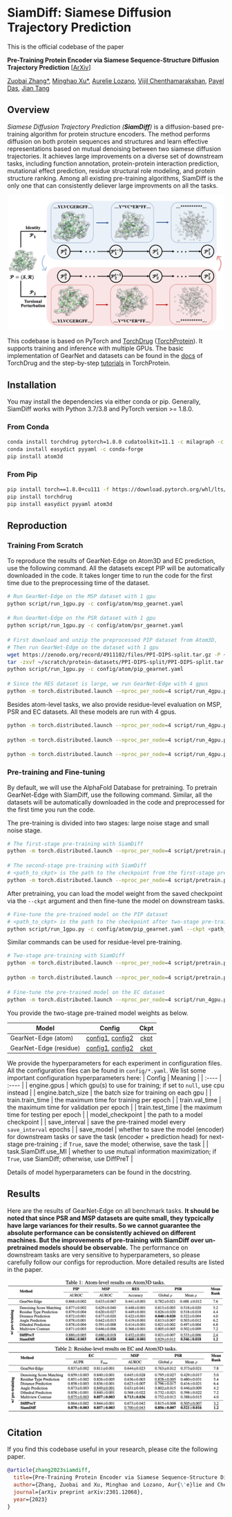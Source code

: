 # SiamDiff: Siamese Diffusion Trajectory Prediction


This is the official codebase of the paper

**Pre-Training Protein Encoder via Siamese Sequence-Structure Diffusion Trajectory Prediction**
[[ArXiv](https://arxiv.org/abs/2301.12068)]

[Zuobai Zhang*](https://oxer11.github.io/), [Minghao Xu*](https://chrisallenming.github.io/), [Aurelie Lozano](https://researcher.watson.ibm.com/researcher/view.php?person=us-aclozano), [Vijil Chenthamarakshan](https://researcher.watson.ibm.com/researcher/view.php?person=us-ecvijil), [Payel Das](https://researcher.watson.ibm.com/researcher/view.php?person=us-daspa), [Jian Tang](https://jian-tang.com/)

## Overview

*Siamese Diffusion Trajectory Prediction (**SiamDiff**)* is a diffusion-based pre-training algorithm for protein structure encoders.
The method performs diffusion on both protein sequences and structures and learn effective representations based on mutual denoising between two siamese diffusion trajectories.
It achieves large improvements on a diverse set of downstream tasks, including function annotation, protein-protein interaction prediction, mutational effect prediction, residue structural role modeling, and protein structure ranking.
Among all existing pre-training algorithms, SiamDiff is the only one that can consistently deliever large improvments on all the tasks.

![SiamDiff](./asset/SiamDiff.png)

This codebase is based on PyTorch and [TorchDrug] ([TorchProtein](https://torchprotein.ai)). 
It supports training and inference with multiple GPUs.
The basic implementation of GearNet and datasets can be found in the [docs](https://torchdrug.ai/docs/) of TorchDrug and the step-by-step [tutorials](https://torchprotein.ai/tutorials) in TorchProtein.

[TorchDrug]: https://github.com/DeepGraphLearning/torchdrug

## Installation

You may install the dependencies via either conda or pip. Generally, SiamDiff works
with Python 3.7/3.8 and PyTorch version >= 1.8.0.

### From Conda

```bash
conda install torchdrug pytorch=1.8.0 cudatoolkit=11.1 -c milagraph -c pytorch-lts -c pyg -c conda-forge
conda install easydict pyyaml -c conda-forge
pip install atom3d
```

### From Pip

```bash
pip install torch==1.8.0+cu111 -f https://download.pytorch.org/whl/lts/1.8/torch_lts.html
pip install torchdrug
pip install easydict pyyaml atom3d
```


## Reproduction

### Training From Scratch

To reproduce the results of GearNet-Edge on Atom3D and EC prediction, use the following command. 
All the datasets except PIP will be automatically downloaded in the code.
It takes longer time to run the code for the first time due to the preprocessing time of the dataset.

```bash
# Run GearNet-Edge on the MSP dataset with 1 gpu
python script/run_1gpu.py -c config/atom/msp_gearnet.yaml

# Run GearNet-Edge on the PSR dataset with 1 gpu
python script/run_1gpu.py -c config/atom/psr_gearnet.yaml

# First download and unzip the preprocessed PIP dataset from Atom3D,
# Then run GearNet-Edge on the dataset with 1 gpu
wget https://zenodo.org/record/4911102/files/PPI-DIPS-split.tar.gz -P ~/scratch/protein-datasets/PPI-DIPS-split/
tar -zxvf ~/scratch/protein-datasets/PPI-DIPS-split/PPI-DIPS-split.tar.gz -C ~/scratch/protein-datasets/PPI-DIPS-split/
python script/run_1gpu.py -c config/atom/pip_gearnet.yaml

# Since the RES dataset is large, we run GearNet-Edge with 4 gpus
python -m torch.distributed.launch --nproc_per_node=4 script/run_4gpu.py -c config/atom/res_gearnet.yaml
```

Besides atom-level tasks, we also provide residue-level evaluation on MSP, PSR and EC datasets. All these models are run with 4 gpus.
```bash
python -m torch.distributed.launch --nproc_per_node=4 script/run_4gpu.py -c config/res/msp_gearnet.yaml

python -m torch.distributed.launch --nproc_per_node=4 script/run_4gpu.py -c config/res/psr_gearnet.yaml

python -m torch.distributed.launch --nproc_per_node=4 script/run_4gpu.py -c config/res/ec_gearnet.yaml
```

### Pre-training and Fine-tuning
By default, we will use the AlphaFold Database for pretraining.
To pretrain GearNet-Edge with SiamDiff, use the following command. 
Similar, all the datasets will be automatically downloaded in the code and preprocessed for the first time you run the code.

The pre-training is divided into two stages: large noise stage and small noise stage.
```bash
# The first-stage pre-training with SiamDiff
python -m torch.distributed.launch --nproc_per_node=4 script/pretrain.py -c config/pretrain/gearnet_1st.yaml

# The second-stage pre-training with SiamDiff
# <path_to_ckpt> is the path to the checkpoint from the first-stage pre-training
python -m torch.distributed.launch --nproc_per_node=4 script/pretrain.py -c config/pretrain/gearnet_2st.yaml --ckpt <path_to_ckpt>
```

After pretraining, you can load the model weight from the saved checkpoint via the `--ckpt` argument and then fine-tune the model on downstream tasks.

```bash
# Fine-tune the pre-trained model on the PIP dataset
# <path_to_ckpt> is the path to the checkpoint after two-stage pre-training
python script/run_1gpu.py -c config/atom/pip_gearnet.yaml --ckpt <path_to_ckpt>
```

Similar commands can be used for residue-level pre-training.
```bash
# Two-stage pre-training with SiamDiff
python -m torch.distributed.launch --nproc_per_node=4 script/pretrain.py -c config/pretrain/res_gearnet_1st.yaml

python -m torch.distributed.launch --nproc_per_node=4 script/pretrain.py -c config/pretrain/res_gearnet_2st.yaml --ckpt <path_to_ckpt>

# Fine-tune the pre-trained model on the EC dataset
python -m torch.distributed.launch --nproc_per_node=4 script/run_4gpu.py -c config/res/ec_gearnet.yaml --ckpt <path_to_ckpt>
```

You provide the two-stage pre-trained model weights as below.

| Model | Config | Ckpt |
| ---- | :----: | :----: |
| GearNet-Edge (atom) | [config1](./config/pretrain/gearnet_1st.yaml), [config2](./config/pretrain/gearnet_2nd.yaml) | [ckpt](https://www.dropbox.com/scl/fi/hvtmqqfr6bvz8y2wrdrph/siamdiff_gearnet_res.pth?rlkey=daeanrcqk9b0erw9ot04932c6&dl=0) |
| GearNet-Edge (residue) | [config1](./config/pretrain/res_gearnet_1st.yaml), [config2](./config/pretrain/res_gearnet_2nd.yaml) | [ckpt](https://www.dropbox.com/scl/fi/njhq7lqrdn2bnvk0wxwz2/siamdiff_gearnet_atom.pth?rlkey=h78tif5a0pwq6mmw7atp7962v&dl=0) |

We provide the hyperparameters for each experiment in configuration files.
All the configuration files can be found in `config/*.yaml`.
We list some important configuration hyperparameters here:
| Config | Meaning |
| :---- | :---- |
| engine.gpus | which gpu(s) to use for training; if set to `null`, use cpu instead |
| engine.batch_size | the batch size for training on each gpu |
| train.train_time | the maximum time for training per epoch |
| train.val_time | the maximum time for validation per epoch |
| train.test_time | the maximum time for testing per epoch |
| model_checkpoint | the path to a model checkpoint |
| save_interval | save the pre-trained model every `save_interval` epochs |
| save_model | whether to save the model (encoder) for downstream tasks or save the task (encoder + prediction head) for next-stage pre-training ; if `True`, save the model; otherwise, save the task |
| task.SiamDiff.use_MI | whether to use mutual information maximization; if `True`, use SiamDiff; otherwise, use DiffPreT |

Details of model hyperparameters can be found in the docstring.

## Results
Here are the results of GearNet-Edge on all benchmark tasks.
**It should be noted that since PSR and MSP datasets are quite small, they typcically have large variances for their results. So we cannot guarantee the absolute performance can be consistently achieved on different machines. But the improvements of pre-training with SiamDiff over un-pretrained models should be observable.**
The performance on downstream tasks are very sensitive to hyperparameters, so please carefully follow our configs for reproduction.
More detailed results are listed in the paper.

![Atom](./asset/atom_result.png)
![Residue](./asset/residue_result.png)

## Citation
If you find this codebase useful in your research, please cite the following paper.

```bibtex
@article{zhang2023siamdiff,
  title={Pre-Training Protein Encoder via Siamese Sequence-Structure Diffusion Trajectory Prediction},
  author={Zhang, Zuobai and Xu, Minghao and Lozano, Aur{\'e}lie and Chenthamarakshan, Vijil and Das, Payel and Tang, Jian},
  journal={arXiv preprint arXiv:2301.12068},
  year={2023}
}
```
